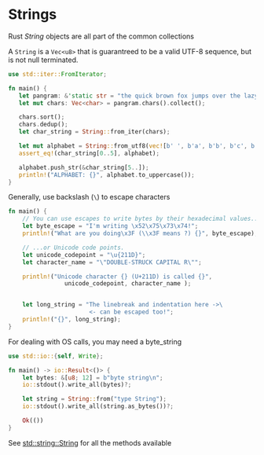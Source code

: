 # Strings

Rust _String_ objects are all part of the common collections

A `String` is a `Vec<u8>` that is guarantreed to be a valid UTF-8 sequence,
but is not null terminated.

```rust
use std::iter::FromIterator;

fn main() {
   let pangram: &'static str = "the quick brown fox jumps over the lazy dog";
   let mut chars: Vec<char> = pangram.chars().collect();

   chars.sort();
   chars.dedup();
   let char_string = String::from_iter(chars);

   let mut alphabet = String::from_utf8(vec![b' ', b'a', b'b', b'c', b'd']).unwrap();
   assert_eq!(char_string[0..5], alphabet);

   alphabet.push_str(&char_string[5..]);
   println!("ALPHABET: {}", alphabet.to_uppercase());
}
```

Generally, use backslash (`\`) to escape characters

```rust
fn main() {
    // You can use escapes to write bytes by their hexadecimal values...
    let byte_escape = "I'm writing \x52\x75\x73\x74!";
    println!("What are you doing\x3F (\\x3F means ?) {}", byte_escape);

    // ...or Unicode code points.
    let unicode_codepoint = "\u{211D}";
    let character_name = "\"DOUBLE-STRUCK CAPITAL R\"";

    println!("Unicode character {} (U+211D) is called {}",
                unicode_codepoint, character_name );


    let long_string = "The linebreak and indentation here ->\
                       <- can be escaped too!";
    println!("{}", long_string);
}
```

For dealing with OS calls, you may need a byte_string

```rust
use std::io::{self, Write};

fn main() -> io::Result<()> {
    let bytes: &[u8; 12] = b"byte string\n";
    io::stdout().write_all(bytes)?;

    let string = String::from("type String");
    io::stdout().write_all(string.as_bytes())?;

    Ok(())
}
```

See [std::string::String](https://doc.rust-lang.org/std/string/struct.String.html) for all the methods available
